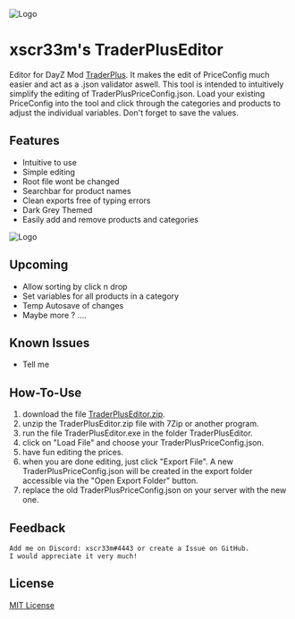 ![Logo](https://i.imgur.com/HL4128el.png)


# xscr33m's TraderPlusEditor
Editor for DayZ Mod [TraderPlus](https://steamcommunity.com/sharedfiles/filedetails/?id=2458896948). 
It makes the edit of PriceConfig much easier and act as a .json validator aswell.
This tool is intended to intuitively simplify the editing of TraderPlusPriceConfig.json. 
Load your existing PriceConfig into the tool and click through the categories and products to adjust the individual variables. 
Don't forget to save the values.


## Features

- Intuitive to use
- Simple editing
- Root file wont be changed
- Searchbar for product names
- Clean exports free of typing errors
- Dark Grey Themed
- Easily add and remove products and categories

![Logo](https://i.imgur.com/5PJYqOIt.png)

## Upcoming

- Allow sorting by click n drop
- Set variables for all products in a category
- Temp Autosave of changes
- Maybe more ? ....


## Known Issues

- Tell me


## How-To-Use

   1. download the file [TraderPlusEditor.zip](https://github.com/xscr33m/TraderPlusEditor/releases/download/v1.0/xscr33m.s.TraderPlusEditor.zip). 
   2. unzip the TraderPlusEditor.zip file with 7Zip or another program.
   3. run the file TraderPlusEditor.exe in the folder TraderPlusEditor.
   4. click on "Load File" and choose your TraderPlusPriceConfig.json.
   5. have fun editing the prices.
   6. when you are done editing, just click "Export File". A new TraderPlusPriceConfig.json will be created in the export folder accessible via the "Open Export Folder" button.
   7. replace the old TraderPlusPriceConfig.json on your server with the new one.
    
    
## Feedback

~~~ If you have any feedback, please reach out to me!
Add me on Discord: xscr33m#4443 or create a Issue on GitHub.
I would appreciate it very much! 
~~~ 


## License

[MIT License](https://spdx.org/licenses/)

